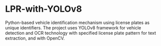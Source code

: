# LPR-with-YOLOv8
Python-based vehicle identification mechanism using license plates as unique identifiers. The project uses  YOLOv8 framework for vehicle detection and OCR technology with specified license plate pattern for text extraction, and with OpenCV.
